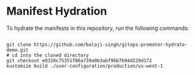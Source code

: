 
# Manifest Hydration

To hydrate the manifests in this repository, run the following commands:

```shell

git clone https://github.com/balaji-singh/gitops-promoter-hydrate-demo.git
# cd into the cloned directory
git checkout e0328c75351f86a739a9b3abf9bb7b94d229d172
kustomize build ./user-configuration/production/us-west-1
```